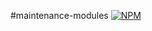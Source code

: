 #maintenance-modules
[![NPM](https://nodei.co/npm/maintenance-modules.png)](https://nodei.co/npm/maintenance-modules/)
